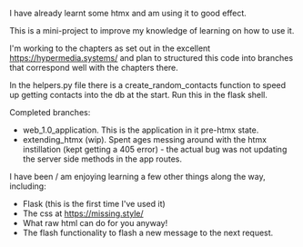I have already learnt some htmx and am using it to good effect.

This is a mini-project to improve my knowledge of learning on how to use it.

I'm working to the chapters as set out in the excellent https://hypermedia.systems/ and plan to structured this code into
branches that correspond well with the chapters there. 

In the helpers.py file there is a create_random_contacts function to speed up getting contacts into the db at the start.
Run this in the flask shell. 

Completed branches:
- web_1.0_application. This is the application in it pre-htmx state. 
- extending_htmx (wip). Spent ages messing around with the htmx instillation (kept getting a 405 error) - the actual bug was not updating the server side methods in the app routes. 

I have been / am enjoying learning a few other things along the
way, including:
- Flask (this is the first time I've used it) 
- The css at https://missing.style/
- What raw html can do for you anyway!
- The flash functionality to flash a new message to the next request. 